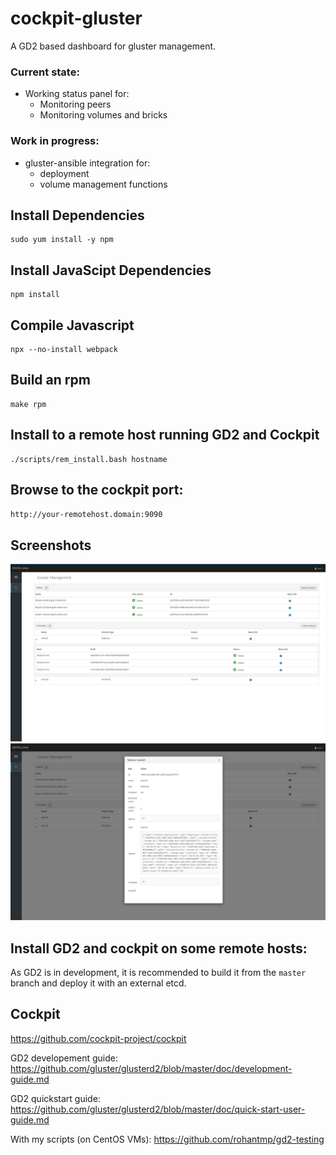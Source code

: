 # cockpit-gluster 
A GD2 based dashboard for gluster management.

### Current state: 
- Working status panel for:
  - Monitoring peers
  - Monitoring volumes and bricks
### Work in progress:
- gluster-ansible integration for:
  - deployment
  - volume management functions

## Install Dependencies
```
sudo yum install -y npm
```

## Install JavaScipt Dependencies
```
npm install
```

## Compile Javascript
```
npx --no-install webpack
```

## Build an rpm
```
make rpm
```
## Install to a remote host running GD2 and Cockpit
```
./scripts/rem_install.bash hostname
```
## Browse to the cockpit port:
`http://your-remotehost.domain:9090`

## Screenshots
![Dashboard Image](/screenshots/dashboard.png?raw=true "Dashboard")
![Volume Modal Image](/screenshots/volume_modal.png?raw=true "Volume Modal")


## Install GD2 and cockpit on some remote hosts:

As GD2 is in development, it is recommended to build it from the `master` branch and deploy it with an external etcd.

## Cockpit

https://github.com/cockpit-project/cockpit

GD2 developement guide: https://github.com/gluster/glusterd2/blob/master/doc/development-guide.md

GD2 quickstart guide: https://github.com/gluster/glusterd2/blob/master/doc/quick-start-user-guide.md

With my scripts (on CentOS VMs): https://github.com/rohantmp/gd2-testing
